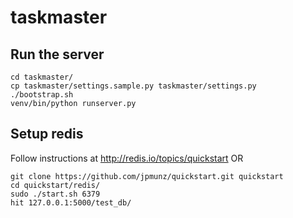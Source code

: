 taskmaster
==========


Run the server
--------------
    cd taskmaster/
    cp taskmaster/settings.sample.py taskmaster/settings.py
    ./bootstrap.sh
    venv/bin/python runserver.py


Setup redis
-----------
Follow instructions at http://redis.io/topics/quickstart OR

    git clone https://github.com/jpmunz/quickstart.git quickstart
    cd quickstart/redis/
    sudo ./start.sh 6379
    hit 127.0.0.1:5000/test_db/
